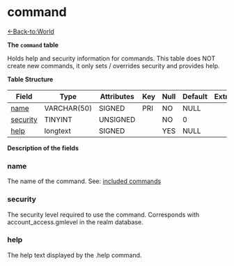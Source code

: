 # command

[<-Back-to:World](database-world)

**The `command` table**

Holds help and security information for commands. This table does NOT create new commands, it only sets / overrides security and provides help.

**Table Structure**

| Field         | Type        | Attributes | Key | Null | Default | Extra | Comment |
| ------------- | ----------- | ---------- | --- | ---- | ------- | ----- | ------- |
| [name][1]     | VARCHAR(50) | SIGNED     | PRI | NO   | NULL    |       |         |
| [security][2] | TINYINT     | UNSIGNED   |     | NO   | 0       |       |         |
| [help][3]     | longtext    | SIGNED     |     | YES  | NULL    |       |         |

[1]: #name
[2]: #security
[3]: #help

**Description of the fields**

### name

The name of the command. See: [included commands](gm-commands)

### security

The security level required to use the command. Corresponds with account_access.gmlevel in the realm database.

### help

The help text displayed by the .help command.
